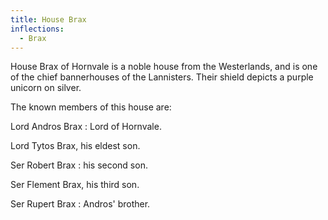 ```yaml
---
title: House Brax
inflections:
  - Brax
---
```


House Brax of Hornvale is a noble house from the Westerlands, and is one of the chief bannerhouses of the Lannisters. Their shield depicts a purple unicorn on silver.

The known members of this house are:

Lord Andros Brax : Lord of Hornvale.

Lord Tytos Brax, his eldest son.

Ser Robert Brax : his second son.

Ser Flement Brax, his third son.

Ser Rupert Brax : Andros' brother.



